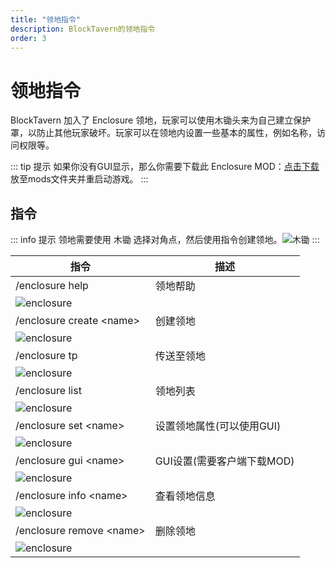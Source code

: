 ```yaml
---
title: "领地指令"
description: BlockTavern的领地指令
order: 3
---
```


# 领地指令
BlockTavern 加入了 Enclosure 领地，玩家可以使用木锄头来为自己建立保护罩，以防止其他玩家破坏。玩家可以在领地内设置一些基本的属性，例如名称，访问权限等。

::: tip 提示
如果你没有GUI显示，那么你需要下载此 Enclosure MOD：[点击下载](/assets/GameplayGuide/enclosure-order/[领地]enclosure-fabric-0.4.5+1.21.jar) 
放至mods文件夹并重启动游戏。
:::

## 指令

::: info 提示
领地需要使用 木锄 选择对角点，然后使用指令创建领地。![木锄](/assets/GameplayGuide/enclosure-order/wooden_hoe.png "木锄")
:::


| 指令 | 描述 |
| --- | --- |
| /enclosure help | 领地帮助 |
| ![enclosure](/assets/GameplayGuide/enclosure-order/enclosure-order01.png) |  |
| /enclosure create \<name\> | 创建领地 |
| ![enclosure](/assets/GameplayGuide/enclosure-order/enclosure-order02.png) |  |
| /enclosure tp | 传送至领地 |
| ![enclosure](/assets/GameplayGuide/enclosure-order/enclosure-order03.png) |  |
| /enclosure list | 领地列表 |
| ![enclosure](/assets/GameplayGuide/enclosure-order/enclosure-order04.png) |  |
| /enclosure set \<name\> | 设置领地属性(可以使用GUI) |
| ![enclosure](/assets/GameplayGuide/enclosure-order/enclosure-order05.png) |  |
| /enclosure gui \<name\> | GUI设置(需要客户端下载MOD) |
| ![enclosure](/assets/GameplayGuide/enclosure-order/enclosure-order06.png) |  |
| /enclosure info \<name\> | 查看领地信息 |
| ![enclosure](/assets/GameplayGuide/enclosure-order/enclosure-order07.png) |  |
| /enclosure remove \<name\> | 删除领地 |
| ![enclosure](/assets/GameplayGuide/enclosure-order/enclosure-order08.png) |  |



<Contributors />

<GitHistoryInformation />